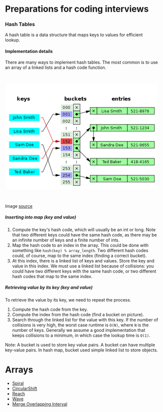 # Preparations for coding interviews

### Hash Tables
A hash table is a data structure that maps keys to values for efficient lookup.

#### Implementation details
There are many ways to implement hash tables. The most common is to use an array of a linked lists and a hash code 
function.

<br/>
<p align="center">
  <img src="https://raw.githubusercontent.com/ykushch/coding-interview/master/resources/hashmap_01%20.png">
</p>
<br/>

Image [source](http://javahungry.blogspot.com/2013/08/hashing-how-hash-map-works-in-java-or.html)

##### Inserting into map (key and value)
1. Compute the key's hash code, which will usually be an int or long. Note that two different keys could have the 
same hash code, as there may be an infinite number of keys and a finite number of ints.
2. Map the hash code to an index in the array. This could be done with something like `hash(key) % array_length`. 
Two different hash codes could, of course, map to the same index (finding a correct bucket).
3. At this index, there is a linked list of keys and values. Store the key and value in this index. We must use a
linked list because of collisions: you could have two different keys with the same hash code, or two different
hash codes that map to the same index.

##### Retrieving value by its key (key and value)
To retrieve the value by its key, we need to repeat the process. 

1. Compute the hash code from the key. 
2. Compute the index from the hash code (find a bucket on picture). 
3. Search through the linked list for the value with this key. If the number of collisions is very high, 
the worst case runtime is `O(N)`, where `N` is the number of keys. Generally we assume a good implementation that 
keeps collisions to a minimum, in which case the lookup time is `O(1)`.

Note: A bucket is used to store key value pairs. A bucket can have multiple key-value pairs. In hash map, 
bucket used simple linked list to store objects.

# Arrays
- [Spiral](https://github.com/ykushch/codinginterview/blob/master/src/main/java/com/ykushch/solution/arrays/Spiral.java)
- [CircularShift](https://github.com/ykushch/codinginterview/blob/master/src/main/java/com/ykushch/solution/arrays/CircularShift.java)
- [Reach](https://github.com/ykushch/codinginterview/blob/master/src/main/java/com/ykushch/solution/arrays/Reach.java)
- [Wave](https://github.com/ykushch/codinginterview/blob/master/src/main/java/com/ykushch/solution/arrays/Wave.java)
- [Merge Overlapping Interval](https://github.com/ykushch/codinginterview/blob/master/src/main/java/com/ykushch/solution/arrays/IntervalMerge.java)
